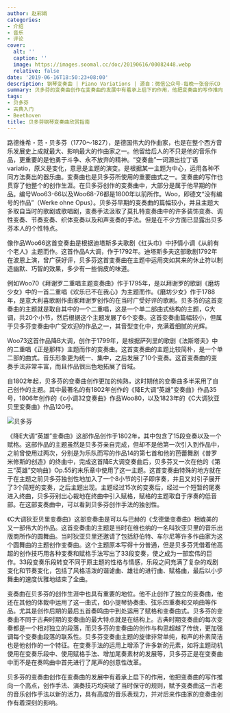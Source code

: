 ```yaml
---
author: 赵彩娟
categories:
- 介绍
- 音乐
- 评论
cover:
  alt: ''
  caption: ''
  image: https://images.soomal.cc/doc/20190616/00082448.webp
  relative: false
date: '2019-06-16T18:50:23+08:00'
description: 钢琴变奏曲 | Piano Variations | 源自：微信公众号-每晚一张音乐CD | 版权：转载 |  平均/总评分：00.00/0
summary: 贝多芬的变奏曲创作在变奏曲的发展中有着承上启下的作用，他把变奏曲的写作推向一个高点，创作手法、演奏技巧均突破了当时保守的规则，赋予变奏曲这一古老的音乐创作手法以新的活力，具有高度的音乐表现力，并对后来作曲家的变奏曲创作有着深刻的影响。
tags:
- 贝多芬
- 古典入门
- Beethoven
title: 贝多芬钢琴变奏曲欣赏指南
---
```


路德维希・范・贝多芬（1770～1827），是德国伟大的作曲家，也是在整个西方音乐发展史上成就最大、影响最大的作曲家之一。他留给后人的不只是他的音乐作品，更重要的是他勇于斗争、永不放弃的精神。“变奏曲”一词源出拉丁语variatio，原义是变化，意思是主题的演变。是根据某一主题为中心，运用各种不同方法奏出的器乐曲。变奏曲也是贝多芬所使用的重要曲式之一。变奏曲的写作也贯穿了他整个的创作生涯。在贝多芬创作的变奏曲中，大部分是属于他早期的作品。编号Woo63-66以及Woo68-76都是1800年以前所作。Woo，即德文“没有编号的作品”（Werke ohne Opus）。贝多芬早期的变奏曲的篇幅较小，并且主题大多取自当时的歌剧或歌唱剧，变奏手法汲取了莫扎特变奏曲中的许多装饰变奏、调性变奏、节奏变奏、织体变奏以及和声变奏的手法。但是在不少方面已显露出贝多芬本人的个性特点。

像作品Woo66这首变奏曲是根据迪塔斯多夫歌剧《红头巾》中抒情小调《从前有个老人》主题而作。这首作品A大调，作于1792年。迪塔斯多夫这部歌剧1792年在波恩上演，曾广获好评，贝多芬这首变奏曲在主题中运用突如其来的休止符以制造幽默、巧智的效果，多少有一些俏皮的味道。

例如Woo70《拜谢罗二重唱主题变奏曲》作于1795年，是以拜谢罗的歌剧《磨坊少女》中的一首二重唱《欢乐已不在我心》为主题而作。《磨坊少女》作于1788年，是意大利喜歌剧作曲家拜谢罗创作的在当时广受好评的歌剧。贝多芬的这首变奏曲的主题就是取自其中的一个二重唱，这是一个单二部曲式结构的主题，G大调，共20个小节，然后根据这个主题发展了6个变奏。这首变奏曲篇幅较小，但属于贝多芬变奏曲中广受欢迎的作品之一，其音型变化中，充满着细腻的光辉。

Woo73这首作品降B大调，创作于1799年，是根据萨列里的歌剧《法斯塔夫》中的二重唱《正是那样》主题而作的变奏曲。这首变奏曲的主题比较简朴，是一个单二部的曲式。音乐形象更为统一、集中，之后发展了10个变奏。这首变奏曲的变奏手法非常丰富，而且作品很出色地拓展了音域。

自1802年起，贝多芬的变奏曲创作更加的纯熟，这时期他的变奏曲多半采用了自己创作的主题。其中最著名的有1802年创作的《降E大调“英雄”变奏曲》作品35号，1806年创作的《c小调32变奏曲》作品Woo80，以及1823年的《C大调狄亚贝里变奏曲》作品120号。

![贝多芬](https://images.soomal.cc/doc/20190616/00082448.webp)





《降E大调“英雄”变奏曲》这部作品创作于1802年，其中包含了15段变奏以及一个赋格。这部作品的主题虽然是贝多芬亲自完成，但却不是他第一次引入到作品中，之前曾使用过两次，分别是为乐队而写的作品14的第七首和他的芭蕾舞剧《普罗米修斯的创造》的终曲中，完成这首降E大调变奏曲后，贝多芬又一次在他的《第三“英雄”交响曲》Op.55的末乐章中使用了这一主题。这首变奏曲特殊的地方就在于在主题之前贝多芬独创性地加入了一个8小节的引子即序奏，并且又对引子展开了3个简短的变奏，之后主题出现。主题经过15次的变奏后，经过一个短暂的尾奏进入终曲，贝多芬别出心裁地在终曲中引入赋格，赋格的主题取自于序奏的低音部。在这部变奏曲中，可以看到贝多芬创作手法的独创性。

《C大调狄亚贝里变奏曲》这部变奏曲是可以与巴赫的《戈德堡变奏曲》相媲美的又一部伟大的作品。这首变奏曲的主题是当时在维也纳的一名叫狄亚贝里的音乐出版商所作的圆舞曲。当时狄亚贝里还邀请了包括舒伯特、车尔尼等许多作曲家为这个圆舞曲的主题创作变奏曲。这个主题原本写得十分普通，但是贝多芬凭借着他高超的创作技巧用各种变奏和赋格手法写出了33段变奏，使之成为一部宏伟的巨作。33段变奏乐段转变不同于原主题的性格与情感，乐段之间充满了复杂的戏剧变化和节奏变化，包括了风格活泼的谐谑曲、雄壮的进行曲、赋格曲，最后以小步舞曲的速度优雅地结束了全曲。

变奏曲在贝多芬的创作生涯中也具有重要的地位。他不止创作了独立的变奏曲，他还在其他的体裁中运用了这一曲式，如小提琴协奏曲、弦乐四重奏和交响曲等作品。尤其是创作后期的最后五首奏鸣曲中到处运用了赋格和变奏曲式。贝多芬的变奏曲不同于古典时期的变奏曲的最大特点就是在结构上。古典时期变奏曲的每次变奏都是一个相对独立的段落，而贝多芬的变奏曲的创作与构思超越了传统，更加强调每个变奏曲段落的联系性。贝多芬变奏曲主题的旋律非常单纯，和声的朴素简洁也是他创作的一个特征。在变奏手法的运用上增添了许多新的元素，如将主题动机使用在变奏乐段中、使用赋格手法、增加尾奏素材的发展等，贝多芬正是在变奏曲中而不是在奏鸣曲中首先进行了尾声的创意性改革。

贝多芬的变奏曲创作在变奏曲的发展中有着承上启下的作用，他把变奏曲的写作推向一个高点，创作手法、演奏技巧均突破了当时保守的规则，赋予变奏曲这一古老的音乐创作手法以新的活力，具有高度的音乐表现力，并对后来作曲家的变奏曲创作有着深刻的影响。
